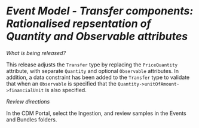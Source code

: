 # *Event Model - Transfer components: Rationalised repsentation of Quantity and Observable attributes*

_What is being released?_

This release adjusts the `Transfer` type by replacing the `PriceQuantity` attribute, with separate `Quantity` and optional `Observable` attributes.  In addition, a data constraint has been added to the `Transfer` type to validate that when an `Observable` is specified that the `Quantity->unitOfAmount->financialUnit` is also specified.

_Review directions_

In the CDM Portal, select the Ingestion, and review samples in the Events and Bundles folders. 
